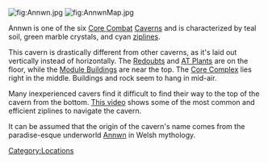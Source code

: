![](Annwn.jpg "fig:Annwn.jpg") ![](AnnwnMap.jpg "fig:AnnwnMap.jpg")

Annwn is one of the six [Core Combat](Core_Combat "wikilink")
[Caverns](Caverns "wikilink") and is characterized by teal soil, green
marble crystals, and cyan [ziplines](zipline "wikilink").

This cavern is drastically different from other caverns, as it's laid
out vertically instead of horizontally. The
[Redoubts](Redoubt "wikilink") and [AT Plants](AT_Plant "wikilink") are
on the floor, while the [Module Buildings](Module_Building "wikilink")
are near the top. The [Core Complex](Core_Complex "wikilink") lies right
in the middle. Buildings and rock seem to hang in mid-air.

Many inexperienced cavers find it difficult to find their way to the top
of the cavern from the bottom. [This
video](http://www.youtube.com/watch?v=VNGul7wCayw) shows some of the
most common and efficient ziplines to navigate the cavern.

It can be assumed that the origin of the cavern's name comes from the
paradise-esque underworld [Annwn](http://en.wikipedia.org/wiki/Annwyn)
in Welsh mythology.

[Category:Locations](Category:Locations "wikilink")